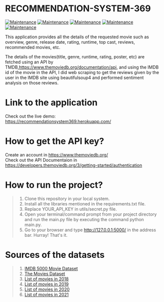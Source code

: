 
# RECOMMENDATION-SYSTEM-369

[![Maintenance](https://img.shields.io/badge/python-3.9-blue.svg)](https://www.python.org/downloads/release/python-390/) 
[![Maintenance](https://img.shields.io/badge/framework-flask-red.svg)](https://flask.palletsprojects.com/en/2.0.x/) 
[![Maintenance](https://img.shields.io/badge/Frontend-HTML/CSS/JS-green.svg)](https://img.shields.io/badge/Frontend-HTML/CSS/JS-green.svg) 
[![Maintenance](https://img.shields.io/badge/API-TMDB-orange.svg)](https://developers.themoviedb.org/3) 
[![Maintenance](https://img.shields.io/badge/python-JUPETER/NOTEBOOK-yellow.svg)](https://img.shields.io/badge/python-JUPETER/NOTEBOOK-yellow.svg) 


This application provides all the details of the requested movie such as overview, genre, release date, rating, runtime, top cast, reviews, recommended movies, etc.

The details of the movies(title, genre, runtime, rating, poster, etc) are fetched using an API by TMDB,https://www.themoviedb.org/documentation/api, and using the IMDB id of the movie in the API, I did web scraping to get the reviews given by the user in the IMDB site using beautifulsoup4 and performed sentiment analysis on those reviews.

# Link to the application
Check out the live demo: https://recommendationsystem369.herokuapp.com/

# How to get the API key?
Create an account in https://www.themoviedb.org/       
Check out the API Documentaion in https://developers.themoviedb.org/3/getting-started/authentication

# How to run the project?
> 1.  Clone this repository in your local system.
> 2. Install all the libraries mentioned in the requirements.txt file.
> 3. Replace YOUR_API_KEY in utils/secret.py file.
> 4. Open your terminal/command prompt from your project directory and run the main.py file by executing the command python main.py.
> 5. Go to your browser and type http://127.0.0.1:5000/ in the address bar.
Hurray! That's it.

# Sources of the datasets
> 1. [IMDB 5000 Movie Dataset](https://www.kaggle.com/carolzhangdc/imdb-5000-movie-dataset)
> 2. [The Movies Dataset](https://www.kaggle.com/rounakbanik/the-movies-dataset)
> 3. [List of movies in 2018](https://en.wikipedia.org/wiki/List_of_American_films_of_2018)
> 4. [List of movies in 2019](https://en.wikipedia.org/wiki/List_of_American_films_of_2019)
> 5. [List of movies in 2020](https://en.wikipedia.org/wiki/List_of_American_films_of_2020)
> 6. [List of movies in 2021](https://en.wikipedia.org/wiki/List_of_American_films_of_2021)
